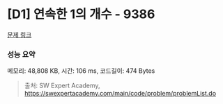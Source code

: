 # [D1] 연속한 1의 개수 - 9386 

[문제 링크](https://swexpertacademy.com/main/code/problem/problemDetail.do?contestProbId=AXALDUIq97oDFASI) 

### 성능 요약

메모리: 48,808 KB, 시간: 106 ms, 코드길이: 474 Bytes



> 출처: SW Expert Academy, https://swexpertacademy.com/main/code/problem/problemList.do